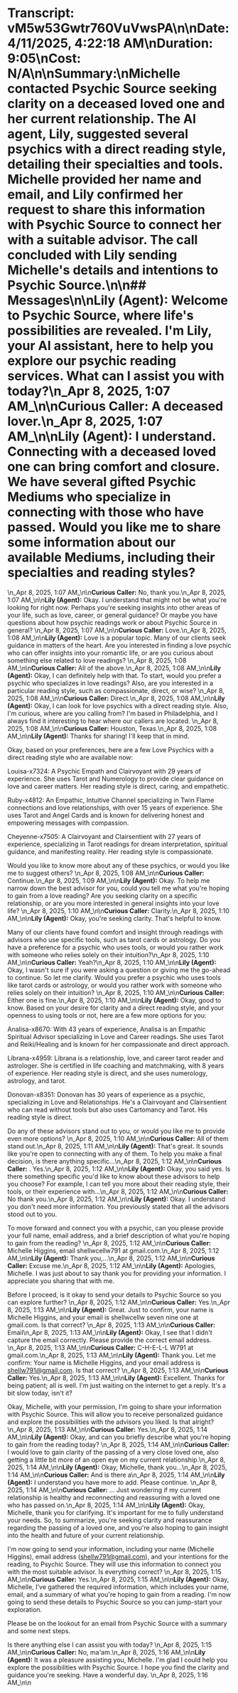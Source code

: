 # Transcript: vM5w53Gwtr760VuVwsPA\n\n**Date:** 4/11/2025, 4:22:18 AM\n**Duration:** 9:05\n**Cost:** N/A\n\n**Summary:**\nMichelle contacted Psychic Source seeking clarity on a deceased loved one and her current relationship. The AI agent, Lily, suggested several psychics with a direct reading style, detailing their specialties and tools. Michelle provided her name and email, and Lily confirmed her request to share this information with Psychic Source to connect her with a suitable advisor. The call concluded with Lily sending Michelle's details and intentions to Psychic Source.\n\n## Messages\n\n**Lily (Agent):** Welcome to Psychic Source, where life's possibilities are revealed. I'm Lily, your AI assistant, here to help you explore our psychic reading services. What can I assist you with today?\n_Apr 8, 2025, 1:07 AM_\n\n**Curious Caller:** A deceased lover.\n_Apr 8, 2025, 1:07 AM_\n\n**Lily (Agent):** I understand. Connecting with a deceased loved one can bring comfort and closure. We have several gifted Psychic Mediums who specialize in connecting with those who have passed. Would you like me to share some information about our available Mediums, including their specialties and reading styles?
\n_Apr 8, 2025, 1:07 AM_\n\n**Curious Caller:** No, thank you.\n_Apr 8, 2025, 1:07 AM_\n\n**Lily (Agent):** Okay. I understand that might not be what you're looking for right now. Perhaps you're seeking insights into other areas of your life, such as love, career, or general guidance? Or maybe you have questions about how psychic readings work or about Psychic Source in general?
\n_Apr 8, 2025, 1:07 AM_\n\n**Curious Caller:** Love.\n_Apr 8, 2025, 1:08 AM_\n\n**Lily (Agent):** Love is a popular topic. Many of our clients seek guidance in matters of the heart. Are you interested in finding a love psychic who can offer insights into your romantic life, or are you curious about something else related to love readings?
\n_Apr 8, 2025, 1:08 AM_\n\n**Curious Caller:** All of the above.\n_Apr 8, 2025, 1:08 AM_\n\n**Lily (Agent):** Okay, I can definitely help with that. To start, would you prefer a psychic who specializes in love readings? Also, are you interested in a particular reading style, such as compassionate, direct, or wise?
\n_Apr 8, 2025, 1:08 AM_\n\n**Curious Caller:** Direct.\n_Apr 8, 2025, 1:08 AM_\n\n**Lily (Agent):** Okay, I can look for love psychics with a direct reading style. Also, I'm curious, where are you calling from? I'm based in Philadelphia, and I always find it interesting to hear where our callers are located.
\n_Apr 8, 2025, 1:08 AM_\n\n**Curious Caller:** Houston, Texas.\n_Apr 8, 2025, 1:08 AM_\n\n**Lily (Agent):** Thanks for sharing! I'll keep that in mind.

Okay, based on your preferences, here are a few Love Psychics with a direct reading style who are available now:

   Louisa-x7324: A Psychic Empath and Clairvoyant with 29 years of experience. She uses Tarot and Numerology to provide clear guidance on love and career matters. Her reading style is direct, caring, and empathetic.

   Ruby-x4812: An Empathic, Intuitive Channel specializing in Twin Flame connections and love relationships, with over 15 years of experience. She uses Tarot and Angel Cards and is known for delivering honest and empowering messages with compassion.

   Cheyenne-x7505: A Clairvoyant and Clairsentient with 27 years of experience, specializing in Tarot readings for dream interpretation, spiritual guidance, and manifesting reality. Her reading style is compassionate.

Would you like to know more about any of these psychics, or would you like me to suggest others?
\n_Apr 8, 2025, 1:08 AM_\n\n**Curious Caller:** Continue.\n_Apr 8, 2025, 1:09 AM_\n\n**Lily (Agent):** Okay. To help me narrow down the best advisor for you, could you tell me what you're hoping to gain from a love reading? Are you seeking clarity on a specific relationship, or are you more interested in general insights into your love life?
\n_Apr 8, 2025, 1:10 AM_\n\n**Curious Caller:** Clarity.\n_Apr 8, 2025, 1:10 AM_\n\n**Lily (Agent):** Okay, you're seeking clarity. That's helpful to know.

Many of our clients have found comfort and insight through readings with advisors who use specific tools, such as tarot cards or astrology. Do you have a preference for a psychic who uses tools, or would you rather work with someone who relies solely on their intuition?\n_Apr 8, 2025, 1:10 AM_\n\n**Curious Caller:** Yeah?\n_Apr 8, 2025, 1:10 AM_\n\n**Lily (Agent):** Okay, I wasn't sure if you were asking a question or giving me the go-ahead to continue. So let me clarify. Would you prefer a psychic who uses tools like tarot cards or astrology, or would you rather work with someone who relies solely on their intuition?
\n_Apr 8, 2025, 1:10 AM_\n\n**Curious Caller:** Either one is fine.\n_Apr 8, 2025, 1:10 AM_\n\n**Lily (Agent):** Okay, good to know. Based on your desire for clarity and a direct reading style, and your openness to using tools or not, here are a few more options for you:

   Analisa-x8670: With 43 years of experience, Analisa is an Empathic Spiritual Advisor specializing in Love and Career readings. She uses Tarot and Reiki/Healing and is known for her compassionate and direct approach.

   Librana-x4959: Librana is a relationship, love, and career tarot reader and astrologer. She is certified in life coaching and matchmaking, with 8 years of experience. Her reading style is direct, and she uses numerology, astrology, and tarot.

   Donovan-x8351: Donovan has 30 years of experience as a psychic, specializing in Love and Relationships. He's a Clairvoyant and Clairsentient who can read without tools but also uses Cartomancy and Tarot. His reading style is direct.

Do any of these advisors stand out to you, or would you like me to provide even more options?
\n_Apr 8, 2025, 1:10 AM_\n\n**Curious Caller:** All of them stand out.\n_Apr 8, 2025, 1:11 AM_\n\n**Lily (Agent):** That's great. It sounds like you're open to connecting with any of them.
To help you make a final decision, is there anything specific...\n_Apr 8, 2025, 1:12 AM_\n\n**Curious Caller:** . Yes.\n_Apr 8, 2025, 1:12 AM_\n\n**Lily (Agent):** Okay, you said yes. Is there something specific you'd like to know about these advisors to help you choose? For example, I can tell you more about their reading style, their tools, or their experience with...\n_Apr 8, 2025, 1:12 AM_\n\n**Curious Caller:** No thank you.\n_Apr 8, 2025, 1:12 AM_\n\n**Lily (Agent):** Okay. I understand you don't need more information. You previously stated that all the advisors stood out to you.

To move forward and connect you with a psychic, can you please provide your full name, email address, and a brief description of what you're hoping to gain from the reading?
\n_Apr 8, 2025, 1:12 AM_\n\n**Curious Caller:** Michelle Higgins, email shellwcellw791 at gmail.com.\n_Apr 8, 2025, 1:12 AM_\n\n**Lily (Agent):** Thank you,...\n_Apr 8, 2025, 1:12 AM_\n\n**Curious Caller:** Excuse me.\n_Apr 8, 2025, 1:12 AM_\n\n**Lily (Agent):** Apologies, Michelle. I was just about to say thank you for providing your information. I appreciate you sharing that with me.

Before I proceed, is it okay to send your details to Psychic Source so you can explore further?
\n_Apr 8, 2025, 1:12 AM_\n\n**Curious Caller:** Yes.\n_Apr 8, 2025, 1:13 AM_\n\n**Lily (Agent):** Great. Just to confirm, your name is Michelle Higgins, and your email is shellwcellw seven nine one at gmail.com. Is that correct?
\n_Apr 8, 2025, 1:13 AM_\n\n**Curious Caller:** Email\n_Apr 8, 2025, 1:13 AM_\n\n**Lily (Agent):** Okay, I see that I didn't capture the email correctly. Please provide the correct email address.
\n_Apr 8, 2025, 1:13 AM_\n\n**Curious Caller:** C-H-E-L-L W791 at gmail.com.\n_Apr 8, 2025, 1:13 AM_\n\n**Lily (Agent):** Thank you. Let me confirm: Your name is Michelle Higgins, and your email address is shellw791@gmail.com. Is that correct?
\n_Apr 8, 2025, 1:13 AM_\n\n**Curious Caller:** Yes.\n_Apr 8, 2025, 1:13 AM_\n\n**Lily (Agent):** Excellent. Thanks for being patient; all is well. I'm just waiting on the internet to get a reply. It's a bit slow today, isn't it?

Okay, Michelle, with your permission, I'm going to share your information with Psychic Source. This will allow you to receive personalized guidance and explore the possibilities with the advisors you liked. Is that alright?
\n_Apr 8, 2025, 1:13 AM_\n\n**Curious Caller:** Yes.\n_Apr 8, 2025, 1:14 AM_\n\n**Lily (Agent):** Okay, and can you briefly describe what you're hoping to gain from the reading today?
\n_Apr 8, 2025, 1:14 AM_\n\n**Curious Caller:** I would love to gain clarity of the passing of a very close loved one, also getting a little bit more of an open eye on my current relationship.\n_Apr 8, 2025, 1:14 AM_\n\n**Lily (Agent):** Okay, Michelle, thank  you...\n_Apr 8, 2025, 1:14 AM_\n\n**Curious Caller:** And is there a\n_Apr 8, 2025, 1:14 AM_\n\n**Lily (Agent):** I understand you have more to add. Please continue.
\n_Apr 8, 2025, 1:14 AM_\n\n**Curious Caller:** ... Just wondering if my current relationship is healthy and reconnecting and reassuring with a loved one who has passed on.\n_Apr 8, 2025, 1:14 AM_\n\n**Lily (Agent):** Okay, Michelle, thank you for clarifying. It's important for me to fully understand your needs. So, to summarize, you're seeking clarity and reassurance regarding the passing of a loved one, and you're also hoping to gain insight into the health and future of your current relationship.

I'm now going to send your information, including your name (Michelle Higgins), email address (shellw791@gmail.com), and your intentions for the reading, to Psychic Source. They will use this information to connect you with the most suitable advisor. Is everything correct?
\n_Apr 8, 2025, 1:15 AM_\n\n**Curious Caller:** Yes.\n_Apr 8, 2025, 1:15 AM_\n\n**Lily (Agent):** Okay, Michelle, I've gathered the required information, which includes your name, email, and a summary of what you're hoping to gain from a reading. I'm now going to send these details to Psychic Source so you can jump-start your exploration.

Please be on the lookout for an email from Psychic Source with a summary and some next steps.

Is there anything else I can assist you with today?
\n_Apr 8, 2025, 1:15 AM_\n\n**Curious Caller:** No, ma'am.\n_Apr 8, 2025, 1:16 AM_\n\n**Lily (Agent):** It was a pleasure assisting you, Michelle. I'm glad I could help you explore the possibilities with Psychic Source. I hope you find the clarity and guidance you're seeking. Have a wonderful day.
\n_Apr 8, 2025, 1:16 AM_\n\n